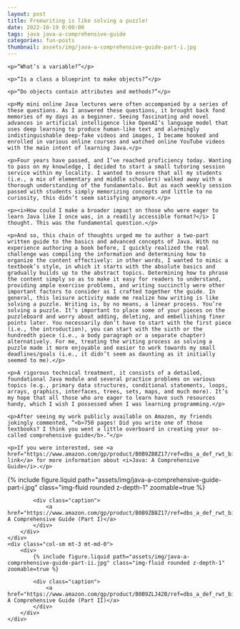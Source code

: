 ```yaml
---
layout: post
title: Freewriting is like solving a puzzle!
date: 2022-10-19 0:00:00
tags: java java-a-comprehensive-guide
categories: fun-posts
thumbnail: assets/img/java-a-comprehensive-guide-part-i.jpg
---
```


<div>

    <p>“What’s a variable?”</p>

    <p>“Is a class a blueprint to make objects?”</p>

    <p>“Do objects contain attributes and methods?”</p>

    <p>My mini online Java lectures were often accompanied by a series of these questions. As I answered these questions, it brought back fond memories of my days as a beginner. Seeing fascinating and novel advances in artificial intelligence like OpenAI’s language model that uses deep learning to produce human-like text and alarmingly indistinguishable deep-fake videos and images, I became hooked and enrolled in various online courses and watched online YouTube videos with the main intent of learning Java.</p>

    <p>Four years have passed, and I’ve reached proficiency today. Wanting to pass on my knowledge, I decided to start a small tutoring session service within my locality. I wanted to ensure that all my students (i.e., a mix of elementary and middle schoolers) walked away with a thorough understanding of the fundamentals. But as each weekly session passed with students simply memorizing concepts and little to no curiosity, this didn’t seem satisfying anymore.</p>

    <p><i>How could I make a broader impact on those who were eager to learn Java like I once was, in a readily accessible format?</i> I thought. This was the fundamental question.</p>

    <p>And so, this chain of thoughts urged me to author a two-part written guide to the basics and advanced concepts of Java. With no experience authoring a book before, I quickly realized the real challenge was compiling the information and determining how to organize the content effectively: in other words, I wanted to mimic a textbook’s style, in which it starts with the absolute basics and gradually builds up to the abstract topics. Determining how to phrase the content simply so as to make it easy for readers to understand, providing ample exercise problems, and writing succinctly were other important factors to consider as I crafted together the guide. In general, this leisure activity made me realize how writing is like solving a puzzle. Writing is, by no means, a linear process. You’re solving a puzzle. It’s important to place some of your pieces on the puzzleboard and worry about adding, deleting, and embellishing finer points later. You necessarily don’t have to start with the first piece (i.e., the introduction), you can start with the sixth or the hundredth piece (i.e., a body paragraph or a separate chapter) alternatively. For me, treating the writing process as solving a puzzle made it more enjoyable and easier to work towards my small deadlines/goals (i.e., it didn’t seem as daunting as it initially seemed to me).</p>

    <p>A rigorous technical treatment, it consists of a detailed, foundational Java module and several practice problems on various topics (e.g., primary data structures, conditional statements, loops, arrays, graphics, interfaces, trees, sets, maps, and much more). It’s my hope that all those who are eager to learn have such resources handy, which I wish I possessed when I was learning programming.</p>

    <p>After seeing my work publicly available on Amazon, my friends jokingly commented, “<b>750 pages! Did you write one of those textbooks? I think you went a little overboard in creating your so-called comprehensive guide</b>.”</p>

    <p>If you were interested, see <a href="https://www.amazon.com/gp/product/B0B9ZB8Z17/ref=dbs_a_def_rwt_bibl_vppi_i1">this link</a> for more information about <i>Java: A Comprehensive Guide</i>.</p>

</div>

<div class="row mt-3">
    <div class="col-sm mt-3 mt-md-0">
        <div>
            {% include figure.liquid path="assets/img/java-a-comprehensive-guide-part-i.jpg" class="img-fluid rounded z-depth-1" zoomable=true %}
            
            <div class="caption">
                <a href="https://www.amazon.com/gp/product/B0B9ZB8Z17/ref=dbs_a_def_rwt_bibl_vppi_i1">Java: A Comprehensive Guide (Part I)</a>
            </div>
        </div>
    </div>
    <div class="col-sm mt-3 mt-md-0">
        <div>
            {% include figure.liquid path="assets/img/java-a-comprehensive-guide-part-ii.jpg" class="img-fluid rounded z-depth-1" zoomable=true %}
            
            <div class="caption">
                <a href="https://www.amazon.com/gp/product/B0B9ZLJ42B/ref=dbs_a_def_rwt_bibl_vppi_i0">Java: A Comprehensive Guide (Part II)</a>
            </div>
        </div>
    </div>
</div>
